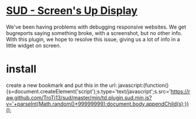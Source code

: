 # [SUD - Screen's Up Display]()

We've been having problems with debugging responsive websites. We get bugreports saying something broke, with a screenshot, but no other info.
With this plugin, we hope to resolve this issue, giving us a lot of info in a little widget on screen.

# install
create a new bookmark and put this in the url: javascript:(function(){s=document.createElement('script');s.type='text/javascript';s.src='https://raw.github.com/TroTi13/sud/master/min/td.plugin.sud.min.js?v='+parseInt(Math.random()*99999999);document.body.appendChild(s);})();